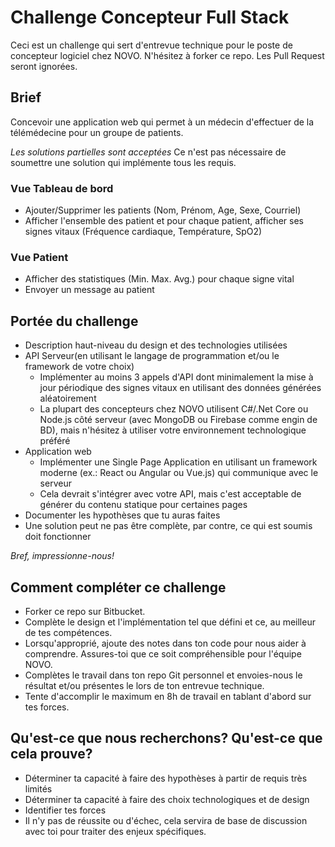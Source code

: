 # Challenge Concepteur Full Stack
Ceci est un challenge qui sert d'entrevue technique pour le poste de concepteur logiciel chez NOVO. N'hésitez à forker ce repo. Les Pull Request seront ignorées.

## Brief
Concevoir une application web qui permet à un médecin d'effectuer de la télémédecine pour un groupe de patients.

*Les solutions partielles sont acceptées* Ce n'est pas nécessaire de soumettre une solution qui implémente tous les requis.

### Vue Tableau de bord
* Ajouter/Supprimer les patients (Nom, Prénom, Age, Sexe, Courriel)
* Afficher l'ensemble des patient et pour chaque patient, afficher ses signes vitaux (Fréquence cardiaque, Température, SpO2)

### Vue Patient 
* Afficher des statistiques (Min. Max. Avg.) pour chaque signe vital
* Envoyer un message au patient

## Portée du challenge
* Description haut-niveau du design et des technologies utilisées
* API Serveur(en utilisant le langage de programmation et/ou le framework de votre choix)
	* Implémenter au moins 3 appels d'API dont minimalement la mise à jour périodique des signes vitaux en utilisant des données générées aléatoirement
	* La plupart des concepteurs chez NOVO utilisent C#/.Net Core ou Node.js côté serveur (avec MongoDB ou Firebase comme engin de BD), mais n'hésitez à utiliser votre environnement technologique préféré
* Application web
	* Implémenter une Single Page Application en utilisant un framework moderne (ex.: React ou Angular ou Vue.js) qui communique avec le serveur
	* Cela devrait s'intégrer avec votre API, mais c'est acceptable de générer du contenu statique pour certaines pages
* Documenter les hypothèses que tu auras faites
* Une solution peut ne pas être complète, par contre, ce qui est soumis doit fonctionner

*Bref, impressionne-nous!*

## Comment compléter ce challenge
* Forker ce repo sur Bitbucket.
* Complète le design et l'implémentation tel que défini et ce, au meilleur de tes compétences.
* Lorsqu'approprié, ajoute des notes dans ton code pour nous aider à comprendre. Assures-toi que ce soit compréhensible pour l'équipe NOVO.
* Complètes le travail dans ton repo Git personnel et envoies-nous le résultat et/ou présentes le lors de ton entrevue technique.
* Tente d'accomplir le maximum en 8h de travail en tablant d'abord sur tes forces.

## Qu'est-ce que nous recherchons? Qu'est-ce que cela prouve? 
* Déterminer ta capacité à faire des hypothèses à partir de requis très limités
* Déterminer ta capacité à faire des choix technologiques et de design
* Identifier tes forces
* Il n'y pas de réussite ou d'échec, cela servira de base de discussion avec toi pour traiter des enjeux spécifiques.